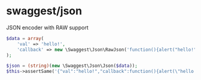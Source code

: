# swaggest/json

JSON encoder with RAW support

```php
$data = array(
    'val' => 'hello!',
    'callback' => new \Swaggest\Json\RawJson('function(){alert("hello!")}')
);

$json = (string)(new \Swaggest\Json\Json($data));
$this->assertSame('{"val":"hello!","callback":function(){alert(\"hello!\")}}', $json);
```